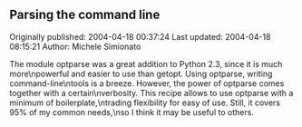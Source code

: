 ## Parsing the command line 
Originally published: 2004-04-18 00:37:24 
Last updated: 2004-04-18 08:15:21 
Author: Michele Simionato 
 
The module optparse was a great addition to Python 2.3, since it is much more\npowerful and easier to use than getopt. Using optparse, writing command-line\ntools is a breeze. However, the power of optparse comes together with a certain\nverbosity. This recipe allows to use optparse with a minimum of boilerplate,\ntrading flexibility for easy of use. Still, it covers 95% of my common needs,\nso I think it may be useful to others.